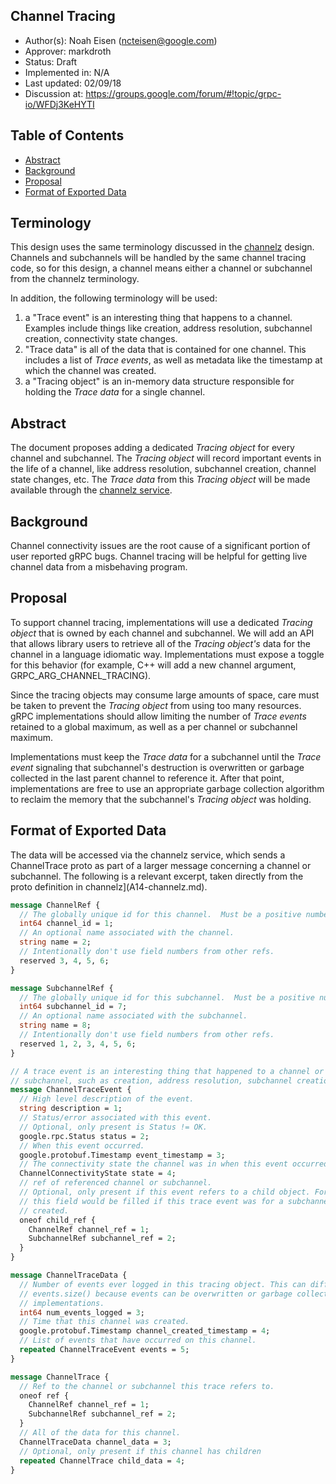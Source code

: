 Channel Tracing
----
* Author(s): Noah Eisen (ncteisen@google.com)
* Approver: markdroth
* Status: Draft
* Implemented in: N/A
* Last updated: 02/09/18
* Discussion at: https://groups.google.com/forum/#!topic/grpc-io/WFDj3KeHYTI

## Table of Contents

  * [Abstract](#abstract)
  * [Background](#background)
  * [Proposal](#proposal)
  * [Format of Exported Data](#format-of-exported-data)

## Terminology

This design uses the same terminology discussed in the [channelz](A14-channelz.md) design. Channels and subchannels will be handled by the same channel tracing code, so for this design, a channel means either a channel or subchannel from the channelz terminology.

In addition, the following terminology will be used:

1.  a "Trace event" is an interesting thing that happens to a channel. Examples include things like creation, address resolution, subchannel creation, connectivity state changes.
2. "Trace data" is all of the data that is contained for one channel. This includes a list of _Trace events_, as well as metadata like the timestamp at which the channel was created.
3.  a "Tracing object" is an in-memory data structure responsible for holding the _Trace data_ for a single channel.

## Abstract

The document proposes adding a dedicated _Tracing object_ for every channel and subchannel. The _Tracing object_ will record important events in the life of a channel, like address resolution, subchannel creation, channel state changes, etc. The _Trace data_ from this _Tracing object_ will be made available through the [channelz service](A14-channelz.md).

## Background

Channel connectivity issues are the root cause of a significant portion of user reported gRPC bugs. Channel tracing will be helpful for getting live channel data from a misbehaving program.

## Proposal

To support channel tracing, implementations will use a dedicated _Tracing object_ that is owned by each channel and subchannel. We will add an API that allows library users to retrieve all of the _Tracing object's_ data for the channel in a language idiomatic way. Implementations must expose a toggle for this behavior (for example, C++ will add a new channel argument, GRPC_ARG_CHANNEL_TRACING).

Since the tracing objects may consume large amounts of space, care must be taken to prevent the _Tracing object_ from using too many resources. gRPC implementations should allow limiting the number of _Trace events_ retained to a global maximum, as well as a per channel or subchannel maximum.

Implementations must keep the _Trace data_ for a subchannel until the _Trace event_ signaling that subchannel's destruction is overwritten or garbage collected in the last parent channel to reference it. After that point, implementations are free to use an appropriate garbage collection algorithm to reclaim the memory that the subchannel's _Tracing object_ was holding.


## Format of Exported Data

The data will be accessed via the channelz service, which sends a ChannelTrace proto as part of a larger message concerning a channel or subchannel. The following is a relevant excerpt, taken directly from the proto definition in channelz](A14-channelz.md).

```proto
message ChannelRef {
  // The globally unique id for this channel.  Must be a positive number.
  int64 channel_id = 1;
  // An optional name associated with the channel.
  string name = 2;
  // Intentionally don't use field numbers from other refs.
  reserved 3, 4, 5, 6;
}

message SubchannelRef {
  // The globally unique id for this subchannel.  Must be a positive number.
  int64 subchannel_id = 7;
  // An optional name associated with the subchannel.
  string name = 8;
  // Intentionally don't use field numbers from other refs.
  reserved 1, 2, 3, 4, 5, 6;
}

// A trace event is an interesting thing that happened to a channel or
// subchannel, such as creation, address resolution, subchannel creation, etc.
message ChannelTraceEvent {
  // High level description of the event.
  string description = 1;
  // Status/error associated with this event.
  // Optional, only present is Status != OK. 
  google.rpc.Status status = 2;
  // When this event occurred.
  google.protobuf.Timestamp event_timestamp = 3;
  // The connectivity state the channel was in when this event occurred.
  ChannelConnectivityState state = 4;
  // ref of referenced channel or subchannel.
  // Optional, only present if this event refers to a child object. For example,
  // this field would be filled if this trace event was for a subchannel being
  // created.
  oneof child_ref {
    ChannelRef channel_ref = 1;
    SubchannelRef subchannel_ref = 2;
  }
}

message ChannelTraceData {
  // Number of events ever logged in this tracing object. This can differ from
  // events.size() because events can be overwritten or garbage collected by
  // implementations.
  int64 num_events_logged = 3;
  // Time that this channel was created.
  google.protobuf.Timestamp channel_created_timestamp = 4;
  // List of events that have occurred on this channel.
  repeated ChannelTraceEvent events = 5;
}

message ChannelTrace {
  // Ref to the channel or subchannel this trace refers to.
  oneof ref {
    ChannelRef channel_ref = 1;
    SubchannelRef subchannel_ref = 2;
  }
  // All of the data for this channel.
  ChannelTraceData channel_data = 3;
  // Optional, only present if this channel has children
  repeated ChannelTrace child_data = 4;
}
```
